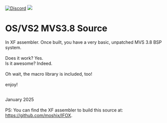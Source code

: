 [![Discord](https://img.shields.io/discord/423767742546575361.svg?label=&logo=discord&logoColor=ffffff&color=7389D8&labelColor=6A7EC2)](https://discord.gg/vpEv3HJ)
<a href="https://hits.seeyoufarm.com"><img src="https://hits.seeyoufarm.com/api/count/incr/badge.svg?url=https%3A%2F%2Fgithub.com%2Fmoshix%2Fosvs2src&count_bg=%2379C83D&title_bg=%23555555&icon=ibm.svg&icon_color=%23E7E7E7&title=hits&edge_flat=false"/></a>
<br>

OS/VS2 MVS3.8 Source
====================

In XF assembler. Once built, you have a very basic, unpatched MVS 3.8 BSP system. 
<br>
<br>
Does it work? Yes.<br>
Is it awesome? Indeed. 
<br><br>
Oh wait, the macro library is included, too! <br><br>
enjoy!  
<br>
     
January 2025 <br><br>
PS: You can find the XF assembler to build this source at: https://github.com/moshix/IFOX.

